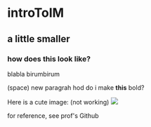 # introToIM
## a little smaller
### how does this look like?
blabla
birumbirum

(space) new paragrah
hod do i make **this** bold?

Here is a cute image: (not working)
![](https://user-images.githubusercontent.com/78426894/119457682-ffb2bc80-bd4c-11eb-86e1-997ef6289953.png)

for reference, see prof's Github
